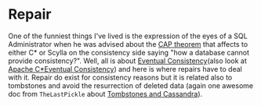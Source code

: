 # Repair
One of the funniest things I've lived is the expression of the eyes of a SQL Administrator when he was advised about the [CAP theorem](https://en.wikipedia.org/wiki/CAP_theorem) that affects to either C\* or Scylla on the consistency side saying "how a database cannot provide consistency?". Well, all is about [Eventual Consistency](https://www.scylladb.com/glossary/eventual-consistency/)(also look at [Apache C\*Eventual Consistency](https://cassandra.apache.org/doc/latest/cassandra/architecture/guarantees.html#eventual-consistency)) and here is where repairs have to deal with it.
Repair do exist for consistency reasons but it is related also to tombstones and avoid the resurrection of deleted data (again one awesome doc from `TheLastPickle` about [Tombstones and Cassandra](https://thelastpickle.com/blog/2016/07/27/about-deletes-and-tombstones.html)).
